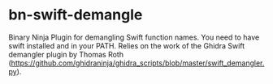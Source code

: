 # bn-swift-demangle
Binary Ninja Plugin for demangling Swift function names. You need to have swift installed and in your PATH. Relies on the work of the Ghidra Swift demangler plugin by Thomas Roth (https://github.com/ghidraninja/ghidra_scripts/blob/master/swift_demangler.py).